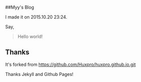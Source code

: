 ##Myy's Blog

I made it on 2015.10.20 23:24.

Say,

>Hello world!


## Thanks

It's forked from https://github.com/Huxpro/huxpro.github.io.git

Thanks Jekyll and Github Pages!
